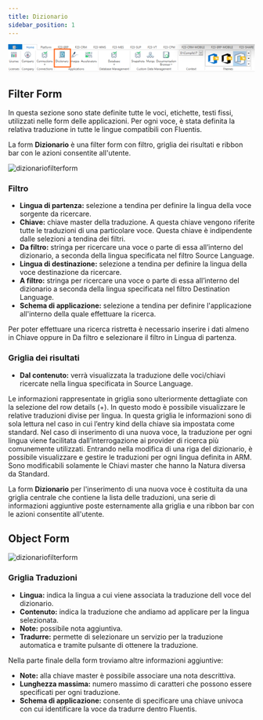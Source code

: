 ```yaml
---
title: Dizionario
sidebar_position: 1
---
```


![](../../../../../static/images/20241217112554.png)


## Filter Form
In questa sezione sono state definite tutte le voci, etichette, testi fissi, utilizzati nelle form delle applicazioni. Per ogni voce, è stata definita la relativa traduzione in tutte le lingue compatibili con Fluentis.

La form **Dizionario** è una filter form con filtro, griglia dei risultati e ribbon bar con le azioni consentite all'utente.

![dizionariofilterform](/img/home/dizionario/dictionary.png)

### Filtro
* **Lingua di partenza:** selezione a tendina per definire la lingua della voce sorgente da ricercare.
* **Chiave:** chiave master della traduzione. A questa chiave vengono riferite tutte le traduzioni di una particolare voce. Questa chiave è indipendente dalle selezioni a tendina dei filtri.
* **Da filtro:** stringa per ricercare una voce o parte di essa all’interno del dizionario, a seconda della lingua specificata nel filtro Source Language.
* **Lingua di destinazione:** selezione a tendina per definire la lingua della voce destinazione da ricercare.
* **A filtro:** stringa per ricercare una voce o parte di essa all’interno del dizionario a seconda della lingua specificata nel filtro Destination Language.
* **Schema di applicazione:** selezione a tendina per definire l'applicazione all'interno della quale effettuare la ricerca.

Per poter effettuare una ricerca ristretta è necessario inserire i dati almeno in Chiave oppure in Da filtro e selezionare il filtro in Lingua di partenza.

### Griglia dei risultati
* **Dal contenuto:** verrà visualizzata la traduzione delle voci/chiavi ricercate nella lingua specificata in Source Language.

Le informazioni rappresentate in griglia sono ulteriormente dettagliate con la selezione del row details (+). In questo modo è possibile visualizzare le relative traduzioni divise per lingua. In questa griglia le informazioni sono di sola lettura nel caso in cui l’entry kind della chiave sia impostata come standard.
Nel caso di inserimento di una nuova voce, la traduzione per ogni lingua viene facilitata dall’interrogazione ai provider di ricerca più comunemente utilizzati.
Entrando nella modifica di una riga del dizionario, è possibile visualizzare e gestire le traduzioni per ogni lingua definita in ARM. Sono modificabili solamente le Chiavi master che hanno la Natura diversa da Standard.

La form **Dizionario** per l'inserimento di una nuova voce è costituita da una griglia centrale che contiene la lista delle traduzioni, una serie di informazioni aggiuntive poste esternamente alla griglia e una ribbon bar con le azioni consentite all'utente.

## Object Form
![dizionariofilterform](/img/home/dizionario/dictionaryedit.png)
### Griglia Traduzioni
* **Lingua:** indica la lingua a cui viene associata la traduzione dell voce del dizionario.
* **Contenuto:** indica la traduzione che andiamo ad applicare per la lingua selezionata.
* **Note:** possibile nota aggiuntiva.
* **Tradurre:** permette di selezionare un servizio per la traduzione automatica e tramite pulsante di ottenere la traduzione.

Nella parte finale della form troviamo altre informazioni aggiuntive:
* **Note:** alla chiave master è possibile associare una nota descrittiva.
* **Lunghezza massima:** numero massimo di caratteri che possono essere specificati per ogni traduzione.
* **Schema di applicazione:** consente di specificare una chiave univoca con cui identificare la voce da tradurre dentro Fluentis.

